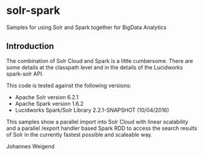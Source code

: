 # solr-spark
Samples for using Solr and Spark together for BigData Analytics 

## Introduction
The combination of Solr Cloud and Spark is a little cumbersome. There are some details at the classpath level and in the details 
of the Lucidworks spark-solr API. 

This code is tested against the following versions:

- Apache Solr version  6.2.1
- Apache Spark version 1.6.2
- Lucidworks Spark/Solr Library 2.2.1-SNAPSHOT (10/04/2016)

This samples show a parallel import into Solr Cloud with linear scalability and a parallel /export handler based Spark RDD to 
access the search results of Solr in the currently fastest possible and scaleable way.

Johannes Weigend
